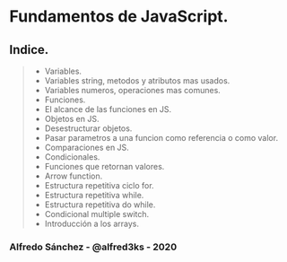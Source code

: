 # Fundamentos de JavaScript.

## Indice.

> - Variables.
> - Variables string, metodos y atributos mas usados.
> - Variables numeros, operaciones mas comunes.
> - Funciones.
> - El alcance de las funciones en JS.
> - Objetos en JS.
> - Desestructurar objetos.
> - Pasar parametros a una funcion como referencia o como valor.
> - Comparaciones en JS.
> - Condicionales.
> - Funciones que retornan valores.
> - Arrow function.
> - Estructura repetitiva ciclo for.
> - Estructura repetitiva while.
> - Estructura repetitiva do while.
> - Condicional multiple switch.
> - Introducción a los arrays.

### Alfredo Sánchez - @alfred3ks - 2020